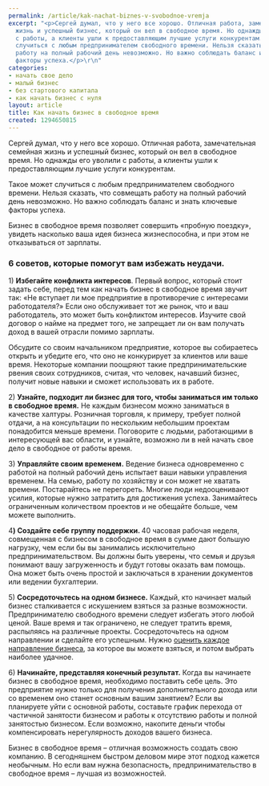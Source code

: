 ```yaml
---
permalink: /article/kak-nachat-biznes-v-svobodnoe-vremja
excerpt: "<p>Сергей думал, что у него все хорошо. Отличная работа, замечательная семейная
  жизнь и успешный бизнес, который он вел в свободное время. Но однажды его уволили
  с работы, а клиенты ушли к предоставляющим лучшие услуги конкурентам. Такое может
  случиться с любым предпринимателем свободного времени. Нельзя сказать, что совмещать
  работу на полный рабочий день невозможно. Но важно соблюдать баланс и знать ключевые
  факторы успеха.</p>\r\n"
categories:
- начать свое дело
- малый бизнес
- без стартового капитала
- как начать бизнес с нуля
layout: article
title: Как начать бизнес в свободное время
created: 1294650815
---
```

<!--break-->
<p>Сергей думал, что у него все хорошо. Отличная работа, замечательная семейная жизнь и успешный бизнес, который он вел в свободное время. Но однажды его уволили с работы, а клиенты ушли к предоставляющим лучшие услуги конкурентам.</p>

<p>Такое может случиться с любым предпринимателем свободного времени. Нельзя сказать, что совмещать работу на полный рабочий день невозможно. Но важно соблюдать баланс и знать ключевые факторы успеха.</p>

<p>Бизнес в свободное время позволяет совершить «пробную поездку», увидеть насколько ваша идея бизнеса жизнеспособна, и при этом не отказываться от зарплаты. </p>

<h3>6 советов, которые помогут вам избежать неудачи.</h3>

<p>1) <b>Избегайте конфликта интересов</b>. Первый вопрос, который стоит задать себе, перед тем как начать бизнес в свободное время звучит так: «Не вступает ли мое предприятие в противоречие с интересами работодателя?» Если оно обслуживает тот же рынок, что и ваш работодатель, это может быть конфликтом интересов. Изучите свой договор о найме на предмет того, не запрещает ли он вам получать доход в вашей отрасли помимо зарплаты.</p>

<p>Обсудите со своим начальником предприятие, которое вы собираетесь открыть и убедите его, что оно не конкурирует за клиентов или ваше время. Некоторые компании поощряют такие предпринимательские рвения своих сотрудников, считая, что человек, начавший бизнес, получит новые навыки и сможет использовать их в работе.</p>

<p>2) <b>Узнайте, подходит ли бизнес для того, чтобы заниматься им только в свободное время.</b> Не каждым бизнесом можно заниматься в качестве халтуры. Розничная торговля, к примеру, требует полной отдачи, а на консультации по нескольким небольшим проектам понадобится меньше времени. Поговорите с людьми, работающими в интересующей вас области, и узнайте, возможно ли в ней начать свое дело в свободное от работы время.</p>

<p>3) <b>Управляйте своим временем.</b> Ведение бизнеса одновременно с работой на полный рабочий день испытает ваши навыки управления временем. На семью, работу по хозяйству и сон может не хватать времени. Постарайтесь не перегореть. Многие люди недооценивают усилия, которые нужно затратить для достижения успеха. Занимайтесь ограниченным количеством проектов и не обещайте больше, чем можете выполнить.</p>

<p>4<b>) Создайте себе группу поддержки. </b>40 часовая рабочая неделя, совмещенная с бизнесом в свободное время в сумме дают большую нагрузку, чем если бы вы занимались исключительно предпринимательством. Вы должны быть уверены, что семья и друзья понимают вашу загруженность и будут готовы оказать вам помощь. Она может быть очень простой и заключаться в хранении документов или ведении бухгалтерии.</p>

<p>5) <b>Сосредоточьтесь на одном бизнесе.</b> Каждый, кто начинает малый бизнес сталкивается с искушением взяться за разные возможности. Предпринимателю свободного времени следует избегать этого любой ценой. Ваше время и так ограничено, не следует тратить время, распыляясь на различные проекты. Сосредоточьтесь на одном направлении и сделайте его успешным. Нужно <a href="http://www.business101.ru/article/kak-ocenit-ideju-biznesa">оценить каждое направление бизнеса</a>, за которое вы можете взяться, и потом выбрать наиболее удачное.</p>

<p>6) <b>Начинайте, представляя конечный результат.</b> Когда вы начинаете бизнес в свободное время, необходимо поставить себе цель. Это предприятие нужно только для получения дополнительного дохода или со временем оно станет основным вашим занятием? Если вы планируете уйти с основной работы, составьте график перехода от частичной занятости бизнесом и работы к отсутствию работы и полной занятостью бизнесом. Если возможно, накопите деньги чтобы компенсировать нерегулярность доходов вашего бизнеса.</p>

<p>Бизнес в свободное время – отличная возможность создать свою компанию. В сегодняшнем быстром деловом мире этот подход кажется необычным. Но если вам нужна безопасность, предпринимательство в свободное время – лучшая из возможностей. </p>
